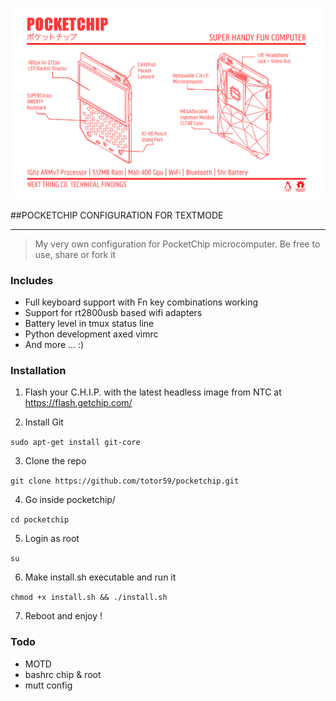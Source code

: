 ![banner](banner.png)

##POCKETCHIP CONFIGURATION FOR TEXTMODE


***


> My very own configuration for PocketChip microcomputer. Be free to use, share or fork it


### Includes

* Full keyboard support with Fn key combinations working
* Support for rt2800usb based wifi adapters
* Battery level in tmux status line
* Python development axed vimrc
* And more ... :)


### Installation

1. Flash your C.H.I.P. with the latest headless image from NTC at <https://flash.getchip.com/>

2. Install Git

` sudo apt-get install git-core `

3. Clone the repo

` git clone https://github.com/totor59/pocketchip.git `

4. Go inside pocketchip/

` cd pocketchip `

5. Login as root

` su ` 

6. Make install.sh executable and run it

` chmod +x install.sh && ./install.sh `

7. Reboot and enjoy !  

### Todo

* MOTD
* bashrc chip & root
* mutt config
